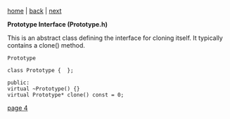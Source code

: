 [home](./page01.md) | [back](./page02.md) | [next](./page04.md)

**Prototype Interface (Prototype.h)**

This is an abstract class defining the interface for cloning itself. It typically contains a clone() method.

```
Prototype
```

```
class Prototype {  };
```

```
public:
virtual ~Prototype() {}
virtual Prototype* clone() const = 0;
```



[page 4](./page04.md)
